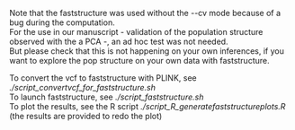 Note that the faststructure was used without the --cv mode because of a bug during the computation. <br>
For the use in our manuscript - validation of the population structure observed with the a PCA -, an ad hoc test was not needed. <br>
But please check that this is not happening on your own inferences, if you want to explore the pop structure on your own data with faststructure.

To convert the vcf to faststructure with PLINK, see *./script_convertvcf_for_faststructure.sh*<br>
To launch faststructure, see *./script_faststructure.sh*<br>
To plot the results, see the R script *./script_R_generatefaststructureplots.R* (the results are provided to redo the plot)<br>

